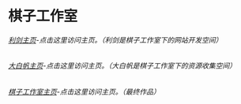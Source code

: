 # 棋子工作室
######   [利剑主页](https://weizhihaiyu.github.io/sword/)-点击这里访问主页。（利剑是棋子工作室下的网站开发空间）
######   [大白帆主页](https://weizhihaiyu.github.io/Boat/)-点击这里访问主页。（大白帆是棋子工作室下的资源收集空间）
######   [棋子工作室主页](https://weizhihaiyu.github.io/qiziStudio/qizihome.html)-点击这里访问主页。（最终作品）


